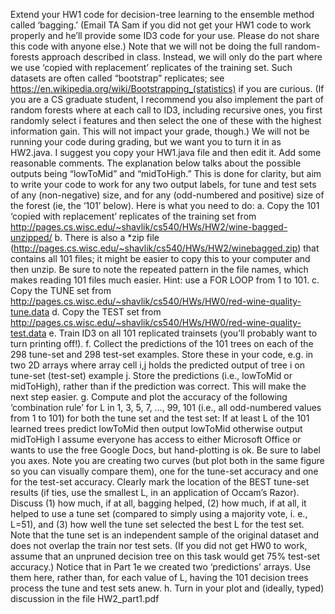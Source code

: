 Extend your HW1 code for decision-tree learning to the ensemble method called
‘bagging.’ (Email TA Sam if you did not get your HW1 code to work properly and he’ll
provide some ID3 code for your use. Please do not share this code with anyone else.)
Note that we will not be doing the full random-forests approach described in class. Instead,
we will only do the part where we use ‘copied with replacement’ replicates of the training
set. Such datasets are often called “bootstrap” replicates; see
https://en.wikipedia.org/wiki/Bootstrapping_(statistics) if you are curious. (If you are a CS
graduate student, I recommend you also implement the part of random forests where at each
call to ID3, including recursive ones, you first randomly select i features and then select the
one of these with the highest information gain. This will not impact your grade, though.)
We will not be running your code during grading, but we want you to turn it in as HW2.java.
I suggest you copy your HW1.java file and then edit it. Add some reasonable comments.
The explanation below talks about the possible outputs being “lowToMid” and
“midToHigh.” This is done for clarity, but aim to write your code to work for any two output
labels, for tune and test sets of any (non-negative) size, and for any (odd-numbered and
positive) size of the forest (ie, the ‘101’ below).
Here is what you need to do:
a. Copy the 101 ‘copied with replacement’ replicates of the training set from
http://pages.cs.wisc.edu/~shavlik/cs540/HWs/HW2/wine-bagged-unzipped/
b. There is also a *zip file (http://pages.cs.wisc.edu/~shavlik/cs540/HWs/HW2/winebagged.zip)
that contains all 101 files; it might be easier to copy this to your computer
and then unzip. Be sure to note the repeated pattern in the file names, which makes
reading 101 files much easier. Hint: use a FOR LOOP from 1 to 101.
c. Copy the TUNE set from
http://pages.cs.wisc.edu/~shavlik/cs540/HWs/HW0/red-wine-quality-tune.data
d. Copy the TEST set from
http://pages.cs.wisc.edu/~shavlik/cs540/HWs/HW0/red-wine-quality-test.data
e. Train ID3 on all 101 replicated trainsets (you’ll probably want to turn printing off!).
f. Collect the predictions of the 101 trees on each of the 298 tune-set and 298 test-set
examples. Store these in your code, e.g. in two 2D arrays where array cell i,j holds
the predicted output of tree i on tune-set (test-set) example j. Store the predictions
(i.e., lowToMid or midToHigh), rather than if the prediction was correct. This will
make the next step easier.
g. Compute and plot the accuracy of the following ‘combination rule’ for L in 1, 3, 5, 7,
…, 99, 101 (i.e., all odd-numbered values from 1 to 101) for both the tune set and the
test set: 
If at least L of the 101 learned trees predict lowToMid then output lowToMid
otherwise output midToHigh
I assume everyone has access to either Microsoft Office or wants to use the free
Google Docs, but hand-plotting is ok. Be sure to label you axes.
Note you are creating two curves (but plot both in the same figure so you can visually
compare them), one for the tune-set accuracy and one for the test-set accuracy.
Clearly mark the location of the BEST tune-set results (if ties, use the smallest L, in
an application of Occam’s Razor).
Discuss (1) how much, if at all, bagging helped, (2) how much, if at all, it helped to
use a tune set (compared to simply using a majority vote, i. e., L=51), and (3) how
well the tune set selected the best L for the test set. Note that the tune set is an
independent sample of the original dataset and does not overlap the train nor test sets.
(If you did not get HW0 to work, assume that an unpruned decision tree on this task
would get 75% test-set accuracy.)
Notice that in Part 1e we created two ‘predictions’ arrays. Use them here, rather
than, for each value of L, having the 101 decision trees process the tune and test sets
anew.
h. Turn in your plot and (ideally, typed) discussion in the file HW2_part1.pdf
